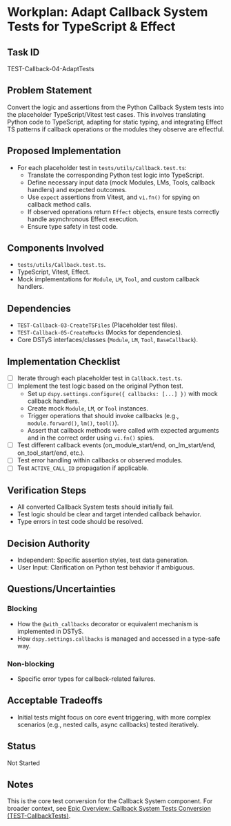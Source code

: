 # Workplan: Adapt Callback System Tests for TypeScript & Effect

## Task ID
TEST-Callback-04-AdaptTests

## Problem Statement
Convert the logic and assertions from the Python Callback System tests into the placeholder TypeScript/Vitest test cases. This involves translating Python code to TypeScript, adapting for static typing, and integrating Effect TS patterns if callback operations or the modules they observe are effectful.

## Proposed Implementation
- For each placeholder test in `tests/utils/Callback.test.ts`:
    - Translate the corresponding Python test logic into TypeScript.
    - Define necessary input data (mock Modules, LMs, Tools, callback handlers) and expected outcomes.
    - Use `expect` assertions from Vitest, and `vi.fn()` for spying on callback method calls.
    - If observed operations return `Effect` objects, ensure tests correctly handle asynchronous Effect execution.
    - Ensure type safety in test code.

## Components Involved
- `tests/utils/Callback.test.ts`.
- TypeScript, Vitest, Effect.
- Mock implementations for `Module`, `LM`, `Tool`, and custom callback handlers.

## Dependencies
- `TEST-Callback-03-CreateTSFiles` (Placeholder test files).
- `TEST-Callback-05-CreateMocks` (Mocks for dependencies).
- Core DSTyS interfaces/classes (`Module`, `LM`, `Tool`, `BaseCallback`).

## Implementation Checklist
- [ ] Iterate through each placeholder test in `Callback.test.ts`.
- [ ] Implement the test logic based on the original Python test.
    - Set up `dspy.settings.configure({ callbacks: [...] })` with mock callback handlers.
    - Create mock `Module`, `LM`, or `Tool` instances.
    - Trigger operations that should invoke callbacks (e.g., `module.forward()`, `lm()`, `tool()`).
    - Assert that callback methods were called with expected arguments and in the correct order using `vi.fn()` spies.
- [ ] Test different callback events (on_module_start/end, on_lm_start/end, on_tool_start/end, etc.).
- [ ] Test error handling within callbacks or observed modules.
- [ ] Test `ACTIVE_CALL_ID` propagation if applicable.

## Verification Steps
- All converted Callback System tests should initially fail.
- Test logic should be clear and target intended callback behavior.
- Type errors in test code should be resolved.

## Decision Authority
- Independent: Specific assertion styles, test data generation.
- User Input: Clarification on Python test behavior if ambiguous.

## Questions/Uncertainties
### Blocking
- How the `@with_callbacks` decorator or equivalent mechanism is implemented in DSTyS.
- How `dspy.settings.callbacks` is managed and accessed in a type-safe way.

### Non-blocking
- Specific error types for callback-related failures.

## Acceptable Tradeoffs
- Initial tests might focus on core event triggering, with more complex scenarios (e.g., nested calls, async callbacks) tested iteratively.

## Status
Not Started

## Notes
This is the core test conversion for the Callback System component.
For broader context, see [Epic Overview: Callback System Tests Conversion (TEST-CallbackTests)](../../docs/planning/workplans/TEST-CallbackTests.md).